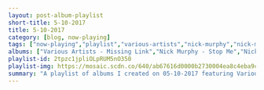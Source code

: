 ```yaml
---
layout: post-album-playlist
short-title: 5-10-2017
title: 5-10-2017
category: [blog, now-playing]
tags: ["now-playing","playlist","various-artists","nick-murphy","nick-murphy","the-smiths","mac-demarco","the-head-and-the-heart","foster-the-people","animal-collective","virtual-riot","hootie-&-the-blowfish","hootie-&-the-blowfish"]
albums: ["Various Artists - Missing Link","Nick Murphy - Stop Me","Nick Murphy - Fear Less","The Smiths - The Queen Is Dead","Mac DeMarco - This Old Dog","The Head And The Heart - Stinson Beach Sessions","Foster The People - III","Animal Collective - Meeting Of The Waters","Virtual Riot - The Classics","Hootie & The Blowfish - Cracked Rear View","Hootie & The Blowfish - Scattered, Smothered and Covered"]
playlist-id: 2tpzc1jpliOLpRUM5nO350
playlist-img: https://mosaic.scdn.co/640/ab67616d0000b2730004ea8c4eba9c35fa22285dab67616d0000b2730d2cf64cc7bbf52227f587d7ab67616d0000b2730d54c6b765de737642047858ab67616d0000b273ada101c2e9e97feb8fae37a9
summary: "A playlist of albums I created on 05-10-2017 featuring Various Artists, Nick Murphy, Nick Murphy, The Smiths, Mac DeMarco, The Head And The Heart, Foster The People, Animal Collective, Virtual Riot, Hootie & The Blowfish, and Hootie & The Blowfish"
---
```

